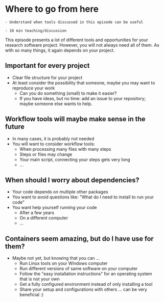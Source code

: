 # Where to go from here

```{objectives}
- Understand when tools discussed in this episode can be useful
```

```{instructor-note}
- 10 min teaching/discussion
```

This episode presents a lot of different tools and opportunities for your research software project.
However, you will not always need all of them. As with so many things, it again depends on your project.

## Important for every project

* Clear file structure for your project
* At least consider the possibility that someone, maybe you may want to reproduce your work
    * Can you do something (small) to make it easier?
    * If you have ideas, but no time: add an issue to your repository; maybe someone else wants to help.

## Workflow tools will maybe make sense in the future

* In many cases, it is probably not needed
* You will want to consider workflow tools:
    * When processing many files with many steps
    * Steps or files may change
    * Your main script, connecting your steps gets very long
    * ... 

## When should I worry about dependencies?

* Your code depends on multiple other packages
* You want to avoid questions like: "What do I need to install to run your code"
* You want help yourself running your code 
    * After a few years 
    * On a different computer
    * ...

## Containers seem amazing, but do I have use for them?

* Maybe not yet, but knowing that you can ...
    * Run Linux tools on your Windows computer 
    * Run different versions of same software on your computer
    * Follow the "easy installation instructions" for an operating system that is not your own
    * Get a fully configured environment instead of only installing a tool
    * Share your setup and configurations with others
... can be very beneficial :)  




